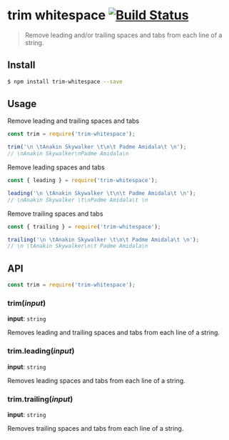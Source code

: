 # trim whitespace [![Build Status](https://travis-ci.org/bcmarinacci/trim-whitespace.svg?branch=master)](https://travis-ci.org/bcmarinacci/trim-whitespace)

> Remove leading and/or trailing spaces and tabs from each line of a string.

## Install
```bash
$ npm install trim-whitespace --save
```

## Usage

Remove leading and trailing spaces and tabs
```javascript
const trim = require('trim-whitespace');

trim('\n \tAnakin Skywalker \t\n\t Padme Amidala\t \n');
// \nAnakin Skywalker\nPadme Amidala\n
```

Remove leading spaces and tabs
```javascript
const { leading } = require('trim-whitespace');

leading('\n \tAnakin Skywalker \t\n\t Padme Amidala\t \n');
// \nAnakin Skywalker \t\nPadme Amidala\t \n
```

Remove trailing spaces and tabs
```javascript
const { trailing } = require('trim-whitespace');

trailing('\n \tAnakin Skywalker \t\n\t Padme Amidala\t \n');
// \n \tAnakin Skywalker\n\t Padme Amidala\n
```

## API

```javascript
const trim = require('trim-whitespace');
```

### trim(_input_)

__input__: `string`

Removes leading and trailing spaces and tabs from each line of a string.

### trim.leading(_input_)

__input__: `string`

Removes leading spaces and tabs from each line of a string.

### trim.trailing(_input_)

__input__: `string`

Removes trailing spaces and tabs from each line of a string.
